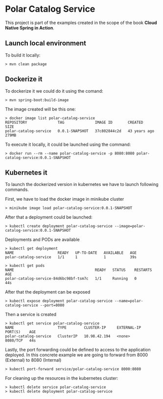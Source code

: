 # Polar Catalog Service

This project is part of the examples created in the scope of the book **Cloud Native Spring in Action**.

## Launch local environment

To build it locally:

```shell
> mvn clean package
```

## Dockerize it

To dockerize it we could do it using the comand:

```shell
> mvn spring-boot:build-image 
```

The image created will be this one:

```shell
> docker image list polar-catalog-service
REPOSITORY              TAG              IMAGE ID       CREATED        SIZE
polar-catalog-service   0.0.1-SNAPSHOT   37c802844c2d   43 years ago   279MB
```

To execute it locally, it could be launched using the command:

```shell
> docker run --rm --name polar-catalog-service -p 8080:8080 polar-catalog-service:0.0.1-SNAPSHOT
```

## Kubernetes it

To launch the dockerized version in kubernetes we have to launch following commands.

First, we have to load the docker image in minikube cluster

```shell
> minikube image load polar-catalog-service:0.0.1-SNAPSHOT
```

After that a deployment could be launched:

```shell
> kubectl create deployment polar-catalog-service --image=polar-catalog-service:0.0.1-SNAPSHOT
```

Deployments and PODs are available

```shell
> kubectl get deployment
NAME                    READY   UP-TO-DATE   AVAILABLE   AGE
polar-catalog-service   1/1     1            1           39s

> kubectl get pods
NAME                                     READY   STATUS    RESTARTS   AGE
polar-catalog-service-84d6bc98bf-tsm7c   1/1     Running   0          44s
```

After that the deployment can be exposed

```shell
> kubectl expose deployment polar-catalog-service --name=polar-catalog-service --port=8080
```

Then a service is created

```shell
> kubectl get service polar-catalog-service
NAME                    TYPE        CLUSTER-IP     EXTERNAL-IP   PORT(S)    AGE
polar-catalog-service   ClusterIP   10.98.42.194   <none>        8080/TCP   44s
```

Lastly, the port forwarding could be defined to access to the application deployed. In this concrete example we are going to forward from 8000 (External)
to 8080 (Internal)

```shell
> kubectl port-forward service/polar-catalog-service 8000:8080
```

For cleaning up the resources in the kubernetes cluster:

```shell
> kubectl delete service polar-catalog-service
> kubectl delete deployment polar-catalog-service
```
